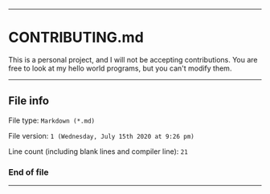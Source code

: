 
***

# CONTRIBUTING.md

This is a personal project, and I will not be accepting contributions. You are free to look at my hello world programs, but you can't modify them.

***

## File info

File type: `Markdown (*.md)`

File version: `1 (Wednesday, July 15th 2020 at 9:26 pm)`

Line count (including blank lines and compiler line): `21`

### End of file

***

